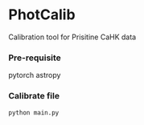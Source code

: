 # PhotCalib
 Calibration tool for Prisitine CaHK data 
 
 ### Pre-requisite
 
 pytorch 
 astropy
 
 ### Calibrate file

 
 ```
 python main.py 
 ```
